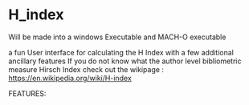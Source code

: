 # H_index
Will be made into a windows Executable and MACH-O executable

a fun User interface for calculating the H Index with a few additional ancillary features
If you do not know what the author level bibliometric measure Hirsch Index check out the wikipage : https://en.wikipedia.org/wiki/H-index

FEATURES:

